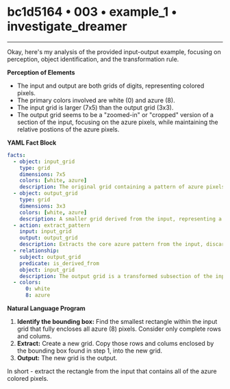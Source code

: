 # bc1d5164 • 003 • example_1 • investigate_dreamer

---
Okay, here's my analysis of the provided input-output example, focusing on perception, object identification, and the transformation rule.

**Perception of Elements**

*   The input and output are both grids of digits, representing colored pixels.
*   The primary colors involved are white (0) and azure (8).
*   The input grid is larger (7x5) than the output grid (3x3).
*   The output grid seems to be a "zoomed-in" or "cropped" version of a section of the input, focusing on the azure pixels, while maintaining the relative postions of the azure pixels.

**YAML Fact Block**



```yaml
facts:
  - object: input_grid
    type: grid
    dimensions: 7x5
    colors: [white, azure]
    description: The original grid containing a pattern of azure pixels.
  - object: output_grid
    type: grid
    dimensions: 3x3
    colors: [white, azure]
    description: A smaller grid derived from the input, representing a focused view of the azure pattern.
  - action: extract_pattern
    input: input_grid
    output: output_grid
    description: Extracts the core azure pattern from the input, discarding surrounding white pixels, while maintaining the relative postions of the azure pixels.
  - relationship:
    subject: output_grid
    predicate: is_derived_from
    object: input_grid
    description: The output grid is a transformed subsection of the input grid.
  - colors:
      0: white
      8: azure
```



**Natural Language Program**

1.  **Identify the bounding box:** Find the smallest rectangle within the input grid that fully encloses all azure (8) pixels. Consider only complete rows and colums.
2.  **Extract:** Create a new grid. Copy those rows and colums enclosed by the bounding box found in step 1, into the new grid.
3. **Output:** The new grid is the output.

In short - extract the rectangle from the input that contains all of the azure colored pixels.

